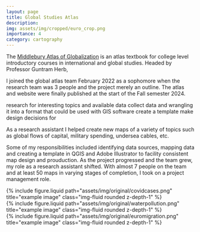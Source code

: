 ```yaml
---
layout: page
title: Global Studies Atlas
description: 
img: assets/img/cropped/euro_crop.png
importance: 4
category: cartography
---
```


The [Middlebury Atlas of Globalization](https://www.langenscheidt.com/shop/englisch/middlebury-atlas-of-globalization-SW50013?srsltid=AfmBOoqcND4qE6kT0WviLjYcHgRB_k4lP0jtJYCV7HFWz9MuA521LBOc) is an atlas textbook for college level introductory courses in international and global studies. Headed by Professor Guntram Herb, 

I joined the global atlas team February 2022 as a sophomore when the research team was 3 people and the project merely an outline. The atlas and website were finally published at the start of the Fall semester 2024. 

research for interesting topics and available data 
collect data and wrangling it into a format that could be used with GIS software 
create a template 
make design decisions for 

As a research assistant I helped create new maps of a variety of topics such as global flows of capital, military spending, undersea cables, etc. 

Some of my responsibilities included identifying data sources, mapping data and creating a template in QGIS and Adobe Illustrator to facility consistent map design and prouduction. As the project progressed and the team grew, my role as a research assistant shifted. With almost 7 people on the team and at least 50 maps in varying stages of completion, I took on a project management role. 



<div class="row justify-content-sm-center">
  <div class="col-12 mt-3 mt-md-0">
    {% include figure.liquid path="assets/img/original/covidcases.png" title="example image" class="img-fluid rounded z-depth-1" %}
  </div>
</div>

<div class="row justify-content-sm-center">
  <div class="col-12 mt-3 mt-md-0">
    {% include figure.liquid path="assets/img/original/waterpollution.png" title="example image" class="img-fluid rounded z-depth-1" %}
  </div>
</div>


<div class="row justify-content-sm-center">
  <div class="col-12 mt-3 mt-md-0">
    {% include figure.liquid path="assets/img/original/euromigration.png" title="example image" class="img-fluid rounded z-depth-1" %}
  </div>
</div>

